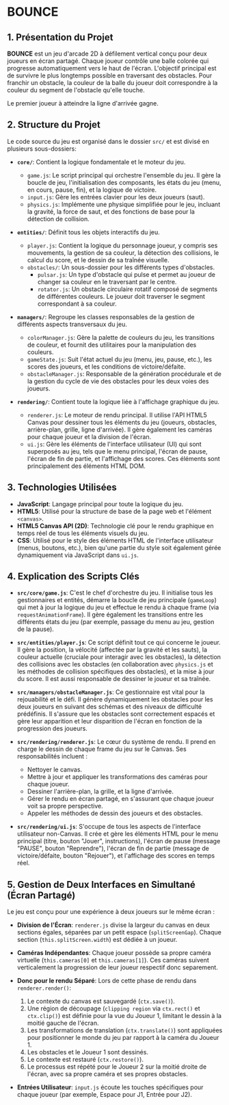 # BOUNCE 

## 1. Présentation du Projet

**BOUNCE** est un jeu d'arcade 2D à défilement vertical conçu pour deux joueurs en écran partagé. Chaque joueur contrôle une balle colorée qui progresse automatiquement vers le haut de l'écran. L'objectif principal est de survivre le plus longtemps possible en traversant des obstacles. Pour franchir un obstacle, la couleur de la balle du joueur doit correspondre à la couleur du segment de l'obstacle qu'elle touche.

Le premier joueur à atteindre la ligne d'arrivée gagne. 

## 2. Structure du Projet

Le code source du jeu est organisé dans le dossier `src/` et est divisé en plusieurs sous-dossiers: 

-   **`core/`**: Contient la logique fondamentale et le moteur du jeu.
    -   `game.js`: Le script principal qui orchestre l'ensemble du jeu. Il gère la boucle de jeu, l'initialisation des composants, les états du jeu (menu, en cours, pause, fin), et la logique de victoire.
    -   `input.js`: Gère les entrées clavier pour les deux joueurs (saut).
    -   `physics.js`: Implémente une physique simplifiée pour le jeu, incluant la gravité, la force de saut, et des fonctions de base pour la détection de collision.

-   **`entities/`**: Définit tous les objets interactifs du jeu.
    -   `player.js`: Contient la logique du personnage joueur, y compris ses mouvements, la gestion de sa couleur, la détection des collisions, le calcul du score, et le dessin de sa traînée visuelle.
    -   `obstacles/`: Un sous-dossier pour les différents types d'obstacles.
        -   `pulsar.js`: Un type d'obstacle qui pulse et permet au joueur de changer sa couleur en le traversant par le centre.
        -   `rotator.js`: Un obstacle circulaire rotatif composé de segments de différentes couleurs. Le joueur doit traverser le segment correspondant à sa couleur.
        

-   **`managers/`**: Regroupe les classes responsables de la gestion de différents aspects transversaux du jeu.
    -   `colorManager.js`: Gère la palette de couleurs du jeu, les transitions de couleur, et fournit des utilitaires pour la manipulation des couleurs.
    -   `gameState.js`: Suit l'état actuel du jeu (menu, jeu, pause, etc.), les scores des joueurs, et les conditions de victoire/défaite.
    -   `obstacleManager.js`: Responsable de la génération procédurale et de la gestion du cycle de vie des obstacles pour les deux voies des joueurs.

-   **`rendering/`**: Contient toute la logique liée à l'affichage graphique du jeu.
    -   `renderer.js`: Le moteur de rendu principal. Il utilise l'API HTML5 Canvas pour dessiner tous les éléments du jeu (joueurs, obstacles, arrière-plan, grille, ligne d'arrivée). Il gère également les caméras pour chaque joueur et la division de l'écran.
    -   `ui.js`: Gère les éléments de l'interface utilisateur (UI) qui sont superposés au jeu, tels que le menu principal, l'écran de pause, l'écran de fin de partie, et l'affichage des scores. Ces éléments sont principalement des éléments HTML DOM.
    

## 3. Technologies Utilisées

-   **JavaScript**: Langage principal pour toute la logique du jeu.
-   **HTML5**: Utilisé pour la structure de base de la page web et l'élément `<canvas>`.
-   **HTML5 Canvas API (2D)**: Technologie clé pour le rendu graphique en temps réel de tous les éléments visuels du jeu.
-   **CSS**: Utilisé pour le style des éléments HTML de l'interface utilisateur (menus, boutons, etc.), bien qu'une partie du style soit également gérée dynamiquement via JavaScript dans `ui.js`.

## 4. Explication des Scripts Clés

-   **`src/core/game.js`**: C'est le chef d'orchestre du jeu. Il initialise tous les gestionnaires et entités, démarre la boucle de jeu principale (`gameLoop`) qui met à jour la logique du jeu et effectue le rendu à chaque frame (via `requestAnimationFrame`). Il gère également les transitions entre les différents états du jeu (par exemple, passage du menu au jeu, gestion de la pause).

-   **`src/entities/player.js`**: Ce script définit tout ce qui concerne le joueur. Il gère la position, la vélocité (affectée par la gravité et les sauts), la couleur actuelle (cruciale pour interagir avec les obstacles), la détection des collisions avec les obstacles (en collaboration avec `physics.js` et les méthodes de collision spécifiques des obstacles), et la mise à jour du score. Il est aussi responsable de dessiner le joueur et sa traînée.

-   **`src/managers/obstacleManager.js`**: Ce gestionnaire est vital pour la rejouabilité et le défi. Il génère dynamiquement les obstacles pour les deux joueurs en suivant des schémas et des niveaux de difficulté prédéfinis. Il s'assure que les obstacles sont correctement espacés et gère leur apparition et leur disparition de l'écran en fonction de la progression des joueurs.

-   **`src/rendering/renderer.js`**: Le cœur du système de rendu. Il prend en charge le dessin de chaque frame du jeu sur le Canvas. Ses responsabilités incluent :
    -   Nettoyer le canvas.
    -   Mettre à jour et appliquer les transformations des caméras pour chaque joueur.
    -   Dessiner l'arrière-plan, la grille, et la ligne d'arrivée.
    -   Gérer le rendu en écran partagé, en s'assurant que chaque joueur voit sa propre perspective.
    -   Appeler les méthodes de dessin des joueurs et des obstacles.

-   **`src/rendering/ui.js`**: S'occupe de tous les aspects de l'interface utilisateur non-Canvas. Il crée et gère les éléments HTML pour le menu principal (titre, bouton "Jouer", instructions), l'écran de pause (message "PAUSE", bouton "Reprendre"), l'écran de fin de partie (message de victoire/défaite, bouton "Rejouer"), et l'affichage des scores en temps réel.

## 5. Gestion de Deux Interfaces en Simultané (Écran Partagé)

Le jeu est conçu pour une expérience à deux joueurs sur le même écran :

-   **Division de l'Écran**: `renderer.js` divise la largeur du canvas en deux sections égales, séparées par un petit espace (`splitScreenGap`). Chaque section (`this.splitScreen.width`) est dédiée à un joueur.
-   **Caméras Indépendantes**: Chaque joueur possède sa propre caméra virtuelle (`this.cameras[0]` et `this.cameras[1]`). Ces caméras suivent verticalement la progression de leur joueur respectif donc separement.
-   **Donc pour le rendu Séparé**: Lors de cette phase de rendu dans `renderer.render()`:
    1.  Le contexte du canvas est sauvegardé (`ctx.save()`).
    2.  Une région de découpage (`clipping region` via `ctx.rect()` et `ctx.clip()`) est définie pour la vue du Joueur 1, limitant le dessin à la moitié gauche de l'écran.
    3.  Les transformations de translation (`ctx.translate()`) sont appliquées pour positionner le monde du jeu par rapport à la caméra du Joueur 1.
    4.  Les obstacles et le Joueur 1 sont dessinés.
    5.  Le contexte est restauré (`ctx.restore()`).
    6.  Le processus est répété pour le Joueur 2 sur la moitié droite de l'écran, avec sa propre caméra et ses propres obstacles.

-   **Entrées Utilisateur**: `input.js` écoute les touches spécifiques pour chaque joueur (par exemple, Espace pour J1, Entrée pour J2).

